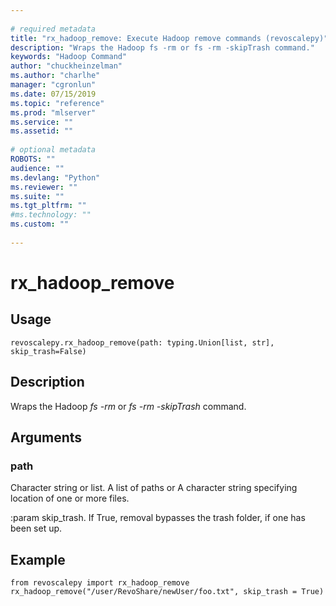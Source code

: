 ```yaml
--- 
 
# required metadata 
title: "rx_hadoop_remove: Execute Hadoop remove commands (revoscalepy)" 
description: "Wraps the Hadoop fs -rm or fs -rm -skipTrash command." 
keywords: "Hadoop Command" 
author: "chuckheinzelman"
ms.author: "charlhe" 
manager: "cgronlun" 
ms.date: 07/15/2019
ms.topic: "reference" 
ms.prod: "mlserver" 
ms.service: "" 
ms.assetid: "" 
 
# optional metadata 
ROBOTS: "" 
audience: "" 
ms.devlang: "Python" 
ms.reviewer: "" 
ms.suite: "" 
ms.tgt_pltfrm: "" 
#ms.technology: "" 
ms.custom: "" 
 
---
```


# rx_hadoop_remove


 


## Usage



```
revoscalepy.rx_hadoop_remove(path: typing.Union[list, str], skip_trash=False)
```





## Description

Wraps the Hadoop *fs -rm* or *fs -rm -skipTrash* command.


## Arguments


### path

Character string or list. A list of paths or A character string specifying location of one or more
files.

:param skip_trash. If True, removal bypasses the trash folder, if one has been set up.


## Example



```
from revoscalepy import rx_hadoop_remove
rx_hadoop_remove("/user/RevoShare/newUser/foo.txt", skip_trash = True)
```

